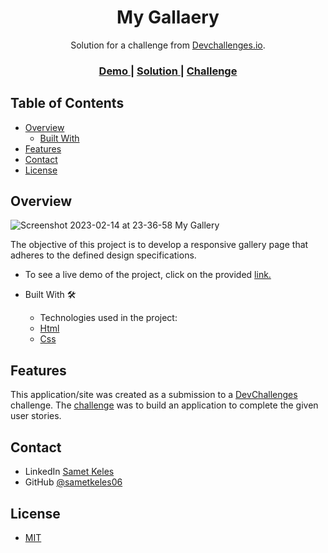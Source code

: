 <h1 align="center">My Gallaery</h1>

<div align="center">
   Solution for a challenge from  <a href="http://devchallenges.io" target="_blank">Devchallenges.io</a>.
</div>
<div align="center">
  <h3>
    <a href="https://my-gallery-sametkeles.netlify.app/">
      Demo
    </a>
    <span> | </span>
    <a href="https://devchallenges.io/solutions/lmiqKETcqz06JKFRI5y4">
      Solution
    </a>
    <span> | </span>
    <a href="https://devchallenges.io/challenges/gcbWLxG6wdennelX7b8I">
      Challenge
    </a>
  </h3>
</div>

## Table of Contents

- [Overview](#overview)
  - [Built With](#built-with)
- [Features](#features)
- [Contact](#contact)
- [License](#license)

## Overview

![Screenshot 2023-02-14 at 23-36-58 My Gallery](https://user-images.githubusercontent.com/60887763/218857256-7b16a996-808b-4115-b26f-55ce244ca978.png)

The objective of this project is to develop a responsive gallery page that adheres to the defined design specifications.

- To see a live demo of the project, click on the provided [link.](https://my-gallery-sametkeles.netlify.app/)

- Built With 🛠
  - Technologies used in the project:
  - [Html](https://www.w3.org/html/)
  - [Css](https://www.w3.org/Style/CSS/)

## Features

This application/site was created as a submission to a [DevChallenges](https://devchallenges.io/challenges) challenge. The [challenge](https://devchallenges.io/challenges/gcbWLxG6wdennelX7b8I) was to build an application to complete the given user stories.

## Contact

- LinkedIn [Samet Keles](https://www.linkedin.com/in/samet-keles/)
- GitHub [@sametkeles06](https://github.com/sametkeles06)

## License

- [MIT](https://choosealicense.com/licenses/mit/)
